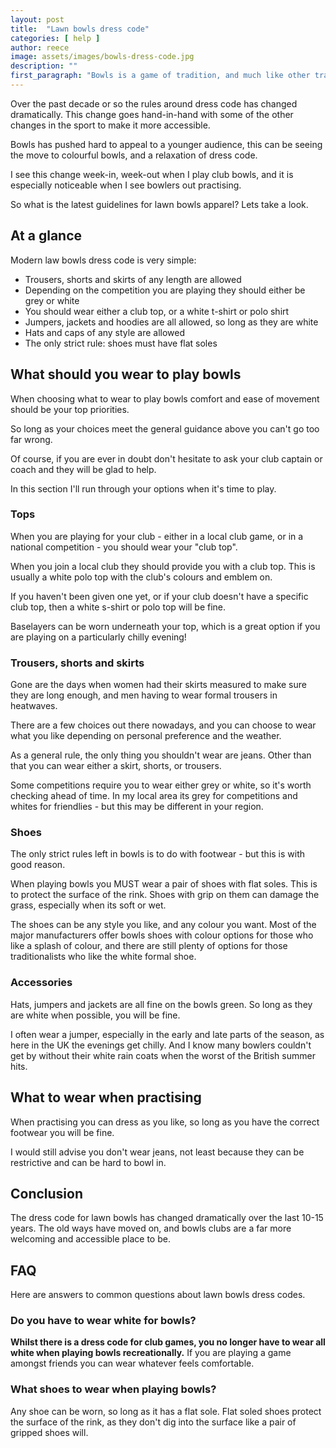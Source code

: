 ```yaml
---
layout: post
title:  "Lawn bowls dress code"
categories: [ help ]
author: reece
image: assets/images/bowls-dress-code.jpg
description: ""
first_paragraph: "Bowls is a game of tradition, and much like other traditional sports there is a dress code and an expectation of what you need to wear. However, the days of 'below the knee' skirts and blazer and ties in heatwaves are over. Lets take a look at what the modern dress code is for bowls."
---
```


Over the past decade or so the rules around dress code has changed dramatically. This change goes hand-in-hand with some of the other changes in the sport to make it more accessible.

Bowls has pushed hard to appeal to a younger audience, this can be seeing the move to colourful bowls, and a relaxation of dress code.

I see this change week-in, week-out when I play club bowls, and it is especially noticeable when I see bowlers out practising.

So what is the latest guidelines for lawn bowls apparel? Lets take a look.

## At a glance

Modern law bowls dress code is very simple:

* Trousers, shorts and skirts of any length are allowed
* Depending on the competition you are playing they should either be grey or white
* You should wear either a club top, or a white t-shirt or polo shirt
* Jumpers, jackets and hoodies are all allowed, so long as they are white
* Hats and caps of any style are allowed
* The only strict rule: shoes must have flat soles


## What should you wear to play bowls

When choosing what to wear to play bowls comfort and ease of movement should be your top priorities.

So long as your choices meet the general guidance above you can't go too far wrong. 

Of course, if you are ever in doubt don't hesitate to ask your club captain or coach and they will be glad to help.

In this section I'll run through your options when it's time to play.

### Tops

When you are playing for your club - either in a local club game, or in a national competition - you should wear your "club top".

When you join a local club they should provide you with a club top. This is usually a white polo top with the club's colours and emblem on.

If you haven't been given one yet, or if your club doesn't have a specific club top, then a white s-shirt or polo top will be fine.

Baselayers can be worn underneath your top, which is a great option if you are playing on a particularly chilly evening!

### Trousers, shorts and skirts

Gone are the days when women had their skirts measured to make sure they are long enough, and men having to wear formal trousers in heatwaves.

There are a few choices out there nowadays, and you can choose to wear what you like depending on personal preference and the weather.

As a general rule, the only thing you shouldn't wear are jeans. Other than that you can wear either a skirt, shorts, or trousers.

Some competitions require you to wear either grey or white, so it's worth checking ahead of time. In my local area its grey for competitions and whites for friendlies - but this may be different in your region.

### Shoes

The only strict rules left in bowls is to do with footwear - but this is with good reason.

When playing bowls you MUST wear a pair of shoes with flat soles. This is to protect the surface of the rink. Shoes with grip on them can damage the grass, especially when its soft or wet.

The shoes can be any style you like, and any colour you want. Most of the major manufacturers offer bowls shoes with colour options for those who like a splash of colour, and there are still plenty of options for those traditionalists who like the white formal shoe.

### Accessories

Hats, jumpers and jackets are all fine on the bowls green. So long as they are white when possible, you will be fine.

I often wear a jumper, especially in the early and late parts of the season, as here in the UK the evenings get chilly. And I know many bowlers couldn't get by without their white rain coats when the worst of the British summer hits. 

## What to wear when practising

When practising you can dress as you like, so long as you have the correct footwear you will be fine.

I would still advise you don't wear jeans, not least because they can be restrictive and can be hard to bowl in.

## Conclusion

The dress code for lawn bowls has changed dramatically over the last 10-15 years. The old ways have moved on, and bowls clubs are a far more welcoming and accessible place to be.

## FAQ

Here are answers to common questions about lawn bowls dress codes.

### Do you have to wear white for bowls?

**Whilst there is a dress code for club games, you no longer have to wear all white when playing bowls recreationally.** If you are playing a game amongst friends you can wear whatever feels comfortable. 

### What shoes to wear when playing bowls?

Any shoe can be worn, so long as it has a flat sole. Flat soled shoes protect the surface of the rink, as they don't dig into the surface like a pair of gripped shoes will.
